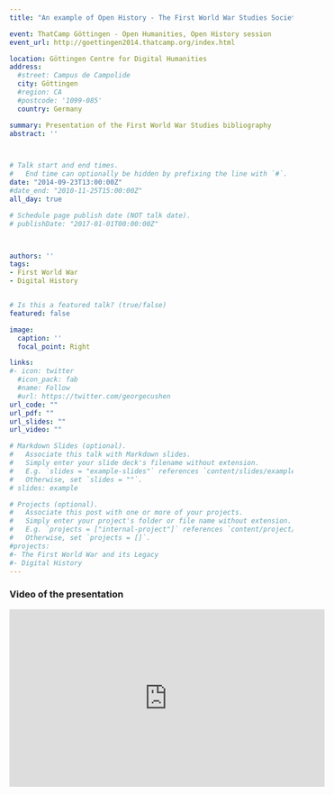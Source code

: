 ```yaml
---
title: "An example of Open History - The First World War Studies Society collaborative Bibliography"

event: ThatCamp Göttingen - Open Humanities, Open History session
event_url: http://goettingen2014.thatcamp.org/index.html

location: Göttingen Centre for Digital Humanities
address:
  #street: Campus de Campolide
  city: Göttingen
  #region: CA
  #postcode: '1099-085'
  country: Germany

summary: Presentation of the First World War Studies bibliography
abstract: ''



# Talk start and end times.
#   End time can optionally be hidden by prefixing the line with `#`.
date: "2014-09-23T13:00:00Z"
#date_end: "2010-11-25T15:00:00Z"
all_day: true

# Schedule page publish date (NOT talk date).
# publishDate: "2017-01-01T00:00:00Z"



authors: ''
tags: 
- First World War
- Digital History


# Is this a featured talk? (true/false)
featured: false

image:
  caption: ''
  focal_point: Right

links:
#- icon: twitter
  #icon_pack: fab
  #name: Follow
  #url: https://twitter.com/georgecushen
url_code: ""
url_pdf: ""
url_slides: ""
url_video: ""

# Markdown Slides (optional).
#   Associate this talk with Markdown slides.
#   Simply enter your slide deck's filename without extension.
#   E.g. `slides = "example-slides"` references `content/slides/example-slides.md`.
#   Otherwise, set `slides = ""`.
# slides: example

# Projects (optional).
#   Associate this post with one or more of your projects.
#   Simply enter your project's folder or file name without extension.
#   E.g. `projects = ["internal-project"]` references `content/project/deep-learning/index.md`.
#   Otherwise, set `projects = []`.
#projects:
#- The First World War and its Legacy
#- Digital History
---
```


### Video of the presentation

<iframe width="560" height="315" src="https://www.youtube.com/embed/HTQ8wyI8eLU?start=1253" title="YouTube video player" frameborder="0" allow="accelerometer; autoplay; clipboard-write; encrypted-media; gyroscope; picture-in-picture" allowfullscreen></iframe>